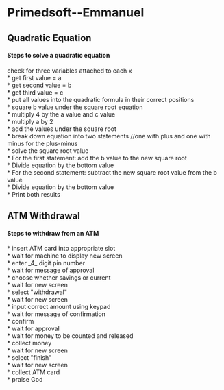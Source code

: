 # Primedsoft--Emmanuel

<html>
<h2>Quadratic Equation</h2>
  <h4>Steps to solve a quadratic equation</h4>
   <body> check for three variables attached to each x</br>
* get first value = a</br>
* get second value = b</br>
* get third value = c</br>
* put all values into the quadratic formula in their correct positions</br>
* square b value under the square root equation</br>
* multiply 4 by the a value and c value</br>
* multiply a by 2</br>
* add the values under the square root</br>
* break down equation into two statements //one with plus and one with minus for the plus-minus</br>
* solve the square root value</br>
* For the first statement: add the b value to the new square root</br>
* Divide equation by the bottom value</br>
* For the second statement: subtract the new square root value from the b value</br>
* Divide equation by the bottom value</br>
* Print both results</br>
   </body>
   
 <h2>ATM Withdrawal</h2>
   <h4> Steps to withdraw from an ATM</h4>
     <body> 
* insert ATM card into appropriate slot</br>
* wait for machine to display new screen</br>
* enter _4_ digit pin number</br>
* wait for message of approval</br>
* choose whether savings or current</br>
* wait for new screen</br>
* select "withdrawal" </br>
* wait for new screen</br>
* input correct amount using keypad</br>
* wait for message of confirmation</br>
* confirm</br>
* wait for approval</br>
* wait for money to be counted and released</br>
* collect money</br>
* wait for new screen</br>
* select "finish" </br>
* wait for new screen</br>
* collect ATM card</br>
* praise God</br>
   </body>
</html>
  
